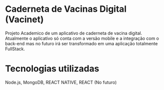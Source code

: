 # Caderneta de Vacinas Digital (Vacinet)
Projeto Academico de um aplicativo de caderneta de vacina digital.
Atualmente o aplicativo só conta com a versão mobile e a integração com o back-end mas no futuro irá ser transformado em uma aplicação
totalmente FullStack.
# Tecnologias utilizadas
Node.js,
MongoDB,
REACT NATIVE,
REACT (No futuro)
